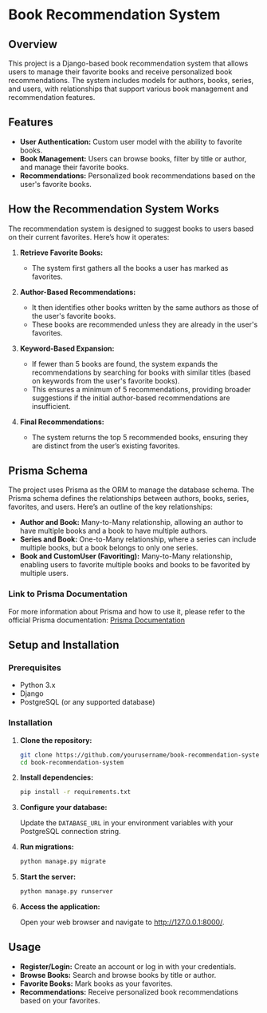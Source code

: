 # Book Recommendation System

## Overview

This project is a Django-based book recommendation system that allows users to manage their favorite books and receive personalized book recommendations. The system includes models for authors, books, series, and users, with relationships that support various book management and recommendation features.

## Features

- **User Authentication:** Custom user model with the ability to favorite books.
- **Book Management:** Users can browse books, filter by title or author, and manage their favorite books.
- **Recommendations:** Personalized book recommendations based on the user's favorite books.

## How the Recommendation System Works

The recommendation system is designed to suggest books to users based on their current favorites. Here’s how it operates:

1. **Retrieve Favorite Books:**
   - The system first gathers all the books a user has marked as favorites.

2. **Author-Based Recommendations:**
   - It then identifies other books written by the same authors as those of the user's favorite books.
   - These books are recommended unless they are already in the user's favorites.

3. **Keyword-Based Expansion:**
   - If fewer than 5 books are found, the system expands the recommendations by searching for books with similar titles (based on keywords from the user's favorite books).
   - This ensures a minimum of 5 recommendations, providing broader suggestions if the initial author-based recommendations are insufficient.

4. **Final Recommendations:**
   - The system returns the top 5 recommended books, ensuring they are distinct from the user’s existing favorites.

## Prisma Schema

The project uses Prisma as the ORM to manage the database schema. The Prisma schema defines the relationships between authors, books, series, favorites, and users. Here’s an outline of the key relationships:

- **Author and Book:** Many-to-Many relationship, allowing an author to have multiple books and a book to have multiple authors.
- **Series and Book:** One-to-Many relationship, where a series can include multiple books, but a book belongs to only one series.
- **Book and CustomUser (Favoriting):** Many-to-Many relationship, enabling users to favorite multiple books and books to be favorited by multiple users.

### Link to Prisma Documentation

For more information about Prisma and how to use it, please refer to the official Prisma documentation: [Prisma Documentation](https://www.prisma.io/docs/)

## Setup and Installation

### Prerequisites

- Python 3.x
- Django
- PostgreSQL (or any supported database)

### Installation

1. **Clone the repository:**

   ```bash
   git clone https://github.com/yourusername/book-recommendation-system.git
   cd book-recommendation-system

2. **Install dependencies:**

   ```bash
   pip install -r requirements.txt

3. **Configure your database:**

   Update the `DATABASE_URL` in your environment variables with your PostgreSQL connection string.

4. **Run migrations:**

   ```bash
   python manage.py migrate

5. **Start the server:**

   ```bash
   python manage.py runserver

6. **Access the application:**

    Open your web browser and navigate to http://127.0.0.1:8000/.



## Usage

- **Register/Login:** Create an account or log in with your credentials.
- **Browse Books:** Search and browse books by title or author.
- **Favorite Books:** Mark books as your favorites.
- **Recommendations:** Receive personalized book recommendations based on your favorites.